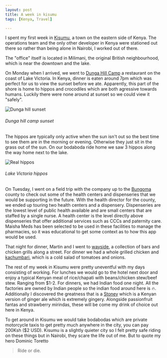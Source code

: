 ```yaml
---
layout: post
title: A week in kisumu
tags: [Kenya, Travel]

---
```


I spent my first week in
[Kisumu](https://www.google.com/maps/place/Kisumu/@-0.0558437,34.6401918,11.15z/data=!4m5!3m4!1s0x182aa437ad4ac81d:0x2012a439d6248dd2!8m2!3d-0.0917016!4d34.7679568),
a town on the eastern side of Kenya. The operations team and the only other
developer in Kenya were stationed out there so rather than being alone in
Nairobi, I worked out of there.

The "office" itself is located in Milimani, the original British neighbourhood,
which is near the downtown and the lake.

On Monday when I arrived, we went to 
[Dunga Hill Camp](https://www.google.com/maps/place/Dunga+Hill+Camp/@-0.137012,34.736221,17z/data=!3m1!4b1!4m5!3m4!1s0x182abb22f2ddac67:0x89c8e333f6f27cc4!8m2!3d-0.137012!4d34.738415)
a restaurant on the coast of Lake Victoria.  In Kenya, dinner is eaten around
7pm which was perfect for us to view the sunset before we ate.  Apparently, this
part of the shore is home to hippos and crocodiles which are both agressive
towards humans. Luckily there were none around at sunset so we could view it
"safely".

![Dunga hill sunset](https://lh3.googleusercontent.com/Jq2Q51RXNJVP5lfx61IcQGB5kfZN5CdjqZ8y0WEsceXtJXpJQZnHwRaNYbrtwGpbPKG-Fdkfe-WlAKp3CvriXBmrVJzcPP5jeR9XX9H322ejCsvIyQdCvsQgVDCB_mDWGlqlSKgVrcR-sAFG801-Uzf7JpKKUVY-V5DbGy8F6Tm9IN1_QJDDEGQnQyIqNd3aFy7XVBvP74ZZJji_aSvwWjaarJ2JULH8g_ri0nznJ1LmBIbKpZaA6aovDw8lmHV7mnoJpL50UviHUTImbnKsuWhl7FjJ6ZyfLv8GuqBT0VceKX0Coa7QEsZbxflQMOWjnDMujDnXklSoyexHxV21ML-b7NvyQMapqCVCPrjhxdebeMG6ub4d5I0sXmERLIEW0ZiRXhzWFBz4-9Cue8PSoWxPWR5P6JTyVunINdILjEUi2r0MG-H-xiTMJ5XmGcGXBB3lp7HaQG2wcmUtmxFOQ6y0iDtMWrDHUyEN2bt3X8Y9Kr30gjNvp9WA_S1EMfev5eZoiw2Xud-59lO-IqxByafuQXOr7b3nojeorE6aAWRF5hjH7_5m9c0rWoLgATH2yqcXNGrj5dV4YIm-q4zZ6z7Vv6dZQZCVIsj2SLQYp73OQYvtitqutwcgkiZq4aqOohM9dvmq2KrwohPqP3YZR9A1ijmfvX7bW_u7moyJJn6Kx7e-lr2QAM91=w2142-h1606-no)
###### Dunga hill camp sunset

The hippos are typically only active when the sun isn't out so the best time to
see them are in the morning or evening. Otherwise they just sit in the grass out
of the sun. On our bodaboda ride home we saw 3 hippos along the way home next to
the lake.

![Real hippos](https://lh3.googleusercontent.com/9CAubG-jCAXetLfUscSkAWcziFQktEIqecbU-BBiibiqjyriw74gvVRuVEsEBa5E4oD14Ba1icPC70EzSiDfKJ0uywpxuS82ooJoKC81na41tq0ZrTy3vTMHgWk4sYfQmGeGLkrV9WbN03KnN3IeZAswIHx_tqNepXrFZiU4aVh3KP0P7F98inm1YkcesjyPpuJ5uN-rYg8kKSjh3ujHD6Y_jaPFj_EUWddCsJs0QBJ08T4CMjrFzRgg0ZnT7HavXDobvqO5stL0zGl1pEssnnGl9zm_s0-ol-Y6w6wLJC5zaDV3Y9RStfdITaQk1RvFyFvCCTykno0BqQlCrvI7hQBGtmdI5M-lH-f_yy9t6TUaDb1ITPubyCZ055_D24dBYrPgFYHPlKQYMMFQCDytAINlYAEy0riNXdqmMbR2tXKHgxJjpB6yqbzcqFIc4pGuklyN_-KsnFG9LmJt0sBdqlZ5WJoJflACGPE3J5d7KRLmf899syxSbuWCJrBlLbiTW5y4d1_LMCUOqUembAgE9evzJfNzXwFcErJkvvawDAiNlEVDhZjYsuR7hn0LLysYsqwX4rAZo4Cq3Ln9kmxKBRTQ9O_nms7gkSqUDhc_bNnUhM7feTZZlodC-uO31qYypJAhZJsBS3szFdHnzn06Izyt8dMw2epBZ2nqe1Ipcw_w-DiVtxFOSNvi=w1660-h1560-no)
###### Lake Victoria hippos

On Tuesday, I went on a field trip with the company up to the
[Bungoma](https://www.google.com/maps/@-1.2918753,36.7785816,15z) county to
check out some of the health centers and dispenseries that we would be
supporting in the future. With the health director for the county, we ended up
touring two health centers and a dispensery. Dispenseries are the lowest level
of public health available and are small centers that are staffed by a single
nurse. A health center is the level directly above dispenseries that offer
additional services such as CCCs and paternity care. Maisha Meds has been
selected to be used in these facilities to manage the pharmacies, so it was
educational to get some context as to how this app would be used.

That night for dinner, Martin and I went to
[wayside](https://www.google.com/maps/place/Wayside+Bar+%26+Restaurant/@-0.072961,34.6604215,17z/data=!3m1!4b1!4m5!3m4!1s0x182aaf3f4ccda135:0x727a72b06c8113fe!8m2!3d-0.072961!4d34.6626155),
a collection of bars and chicken grills along a street. For dinner we had a
whole grilled chicken and
[kachumbari](https://en.wikipedia.org/wiki/Kachumbari), which is a cold salad of
tomatoes and onions.

The rest of my week in Kisumu were pretty uneventful with my days consisting of
working. For lunches we would go to the hotel next door and enjoy a typical
Kenyan meal of rice/chapati with beans/chicken stew/beef stew. Ranging from
$1-2. For dinners, we had Indian food one night. All the factories are owned by
Indian people so the indian food around here is 🔥. Additionally I discovered
the greatness that is a [Stoney](https://en.wikipedia.org/wiki/Stoney_(drink))
which is a Kenyan version of ginger ale which is extremely gingery. Alongside
passionfruit fantas and strawberry mirindas, these will be come my drink of
choice out here in Kenya.

To get around in Kisumu we would take bodabodas which are private motorcycle
taxis to get pretty much anywhere in the city, you can pay 200Ksh ($2 USD).
Kisumu is a slightly quieter city so I felt pretty safe riding on these things
but in Nairobi, they scare the life out of me. But to quote my hero Dominic
Toretto

> Ride or die.
